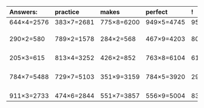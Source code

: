 | Answers: | practice | makes | perfect | ! |
| :--- | :--- | :--- | :--- | :--- |
| 644×4=2576 | 383×7=2681 | 775×8=6200 | 949×5=4745 | 952×7=6664 | 
|   |   |   |   |   | 
|   |   |   |   |   | 
|   |   |   |   |   | 
| 290×2=580 | 789×2=1578 | 284×2=568 | 467×9=4203 | 802×2=1604 | 
|   |   |   |   |   | 
|   |   |   |   |   | 
|   |   |   |   |   | 
|   |   |   |   |   | 
| 205×3=615 | 813×4=3252 | 426×2=852 | 763×8=6104 | 610×5=3050 | 
|   |   |   |   |   | 
|   |   |   |   |   | 
|   |   |   |   |   | 
|   |   |   |   |   | 
| 784×7=5488 | 729×7=5103 | 351×9=3159 | 784×5=3920 | 291×3=873 | 
|   |   |   |   |   | 
|   |   |   |   |   | 
|   |   |   |   |   | 
|   |   |   |   |   | 
| 911×3=2733 | 474×6=2844 | 551×7=3857 | 556×9=5004 | 835×2=1670 | 
